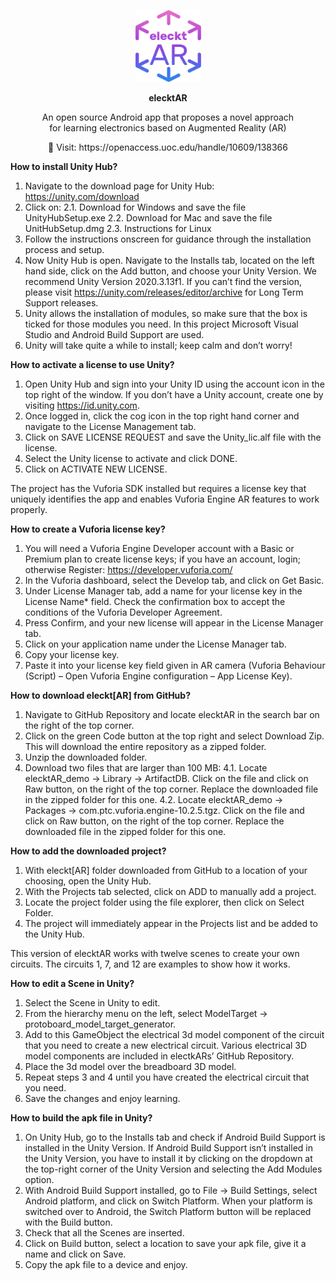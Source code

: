 <p align="center">
  <img width="105" height="115" src="https://github.com/vsafontlopez/elecktAR/blob/main/assets/elecktAR_icon.png">
</p>

<b><p align="center">
  elecktAR
</p></b>

  
<p align="center">
  An open source Android app that proposes a novel approach <br>
  for learning electronics based on Augmented Reality (AR)
</p>

<p align="center">
  🔗 Visit: https://openaccess.uoc.edu/handle/10609/138366
</p>

<p></p>

<b>How to install Unity Hub?</b>

1. Navigate to the download page for Unity Hub: https://unity.com/download
2. Click on:
2.1. Download for Windows and save the file UnityHubSetup.exe
2.2. Download for Mac and save the file UnitHubSetup.dmg
2.3. Instructions for Linux
3. Follow the instructions onscreen for guidance through the installation process and setup.
4. Now Unity Hub is open. Navigate to the Installs tab, located on the left hand side, click on the Add button, and choose your Unity Version.
We recommend Unity Version 2020.3.13f1.
If you can’t find the version, please visit https://unity.com/releases/editor/archive for Long Term Support releases.
5. Unity allows the installation of modules, so make sure that the box is ticked for those modules you need. In this project Microsoft Visual Studio and Android Build Support are used.
6. Unity will take quite a while to install; keep calm and don’t worry!



<b>How to activate a license to use Unity?</b>

1. Open Unity Hub and sign into your Unity ID using the account icon in the top right of the window. If you don’t have a Unity account, create one by visiting https://id.unity.com.
2. Once logged in, click the cog icon in the top right hand corner and navigate to the License Management tab.
3. Click on SAVE LICENSE REQUEST and save the Unity_lic.alf file with the license.
4. Select the Unity license to activate and click DONE.
5. Click on ACTIVATE NEW LICENSE.



The project has the Vuforia SDK installed but requires a license key that uniquely identifies the app and enables Vuforia Engine AR features to work properly.

<b>How to create a Vuforia license key?</b>

1. You will need a Vuforia Engine Developer account with a Basic or Premium plan to create license keys; if you have an account, login; otherwise Register: https://developer.vuforia.com/
2. In the Vuforia dashboard, select the Develop tab, and click on Get Basic.
3. Under License Manager tab, add a name for your license key in the License Name* field. Check the confirmation box to accept the conditions of the Vuforia Developer Agreement.
4. Press Confirm, and your new license will appear in the License Manager tab.
4. Click on your application name under the License Manager tab.
5. Copy your license key.
6. Paste it into your license key field given in AR camera (Vuforia Behaviour (Script) – Open Vuforia Engine configuration – App License Key).



<b>How to download eleckt[AR] from GitHub?</b>

1. Navigate to GitHub Repository and locate elecktAR in the search bar on the right of the top corner.
2. Click on the green Code button at the top right and select Download Zip. This will download the entire repository as a zipped folder.
3. Unzip the downloaded folder.
4. Download two files that are larger than 100 MB:
4.1. Locate elecktAR_demo → Library → ArtifactDB.
Click on the file and click on Raw button, on the right of the top corner.
Replace the downloaded file in the zipped folder for this one.
4.2. Locate elecktAR_demo → Packages → com.ptc.vuforia.engine-10.2.5.tgz.
Click on the file and click on Raw button, on the right of the top corner.
Replace the downloaded file in the zipped folder for this one.



<b>How to add the downloaded project?</b>

1. With eleckt[AR] folder downloaded from GitHub to a location of your choosing, open the Unity Hub.
2. With the Projects tab selected, click on ADD to manually add a project.
3. Locate the project folder using the file explorer, then click on Select Folder.
4. The project will immediately appear in the Projects list and be added to the Unity Hub.



This version of elecktAR works with twelve scenes to create your own circuits. The circuits 1, 7, and 12 are examples to show how it works.

<b>How to edit a Scene in Unity?</b>

1. Select the Scene in Unity to edit.
2. From the hierarchy menu on the left, select ModelTarget → protoboard_model_target_generator.
3. Add to this GameObject the electrical 3d model component of the circuit that you need to create a new electrical circuit.
Various electrical 3D model components are included in electkARs’ GitHub Repository.
4. Place the 3d model over the breadboard 3D model.
5. Repeat steps 3 and 4 until you have created the electrical circuit that you need.
6. Save the changes and enjoy learning.



<b>How to build the apk file in Unity?</b>

1. On Unity Hub, go to the Installs tab and check if Android Build Support is installed in the Unity Version.
If Android Build Support isn’t installed in the Unity Version, you have to install it by clicking on the dropdown at the top-right corner of the Unity Version and selecting the Add Modules option.
2. With Android Build Support installed, go to File → Build Settings, select Android platform, and click on Switch Platform.
When your platform is switched over to Android, the Switch Platform button will be replaced with the Build button.
3. Check that all the Scenes are inserted.
4. Click on Build button, select a location to save your apk file, give it a name and click on Save.
5. Copy the apk file to a device and enjoy.
